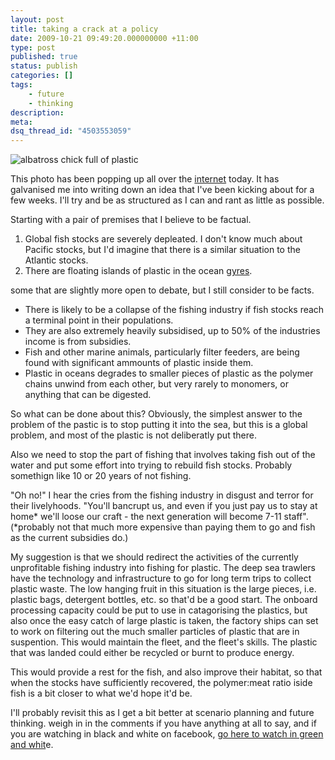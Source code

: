 ```yaml
---
layout: post
title: taking a crack at a policy
date: 2009-10-21 09:49:20.000000000 +11:00
type: post
published: true
status: publish
categories: []
tags:
    - future
    - thinking
description:
meta:
dsq_thread_id: "4503553059"
---
```


<p><img src="{{ site.baseurl }}/assets/chris-jordan-midway-atoll1.jpg" alt="albatross chick full of plastic" /></p>
<p>This photo has been popping up all over the <a href="http://www.chrisjordan.com">internet</a> today. It has galvanised me into writing down an idea that I've been kicking about for a few weeks. I'll try and be as structured as I can and rant as little as possible.</p>
<p>Starting with a pair of premises that I believe to be factual.</p>
<ol>
<li>Global fish stocks are severely depleated. I don't know much about Pacific stocks, but I'd imagine that there is a similar situation to the Atlantic stocks.</li>
<li>There are floating islands of plastic in the ocean <a href="http://en.wikipedia.org/wiki/Great_Pacific_Garbage_Patch">gyres</a>.</li>
</ol>
<p>some that are slightly more open to debate, but I still consider to be facts.</p>
<ul>
<li>
    There is likely to be a collapse of the fishing industry if fish stocks reach a terminal point in their populations. </li>
<li>They are also extremely heavily subsidised, up to 50% of the industries income is from subsidies.</li>
<li>Fish and other marine animals, particularly filter feeders, are being found with significant ammounts of plastic inside them.</li>
<li>Plastic in oceans degrades to smaller pieces of plastic as the polymer chains unwind from each other, but very rarely to monomers, or anything that can be digested.</li>
</ul>
<p>So what can be done about this? Obviously, the simplest answer to the problem of the pastic is to stop putting it into the sea, but this is a global problem, and most of the plastic is not deliberatly put there. </p>
<p>Also we need to stop the part of fishing that involves taking fish out of the water and put some effort into trying to rebuild fish stocks. Probably somethign like 10 or 20 years of not fishing.</p>
<p>&quot;Oh no!&quot; I hear the cries from the fishing industry in disgust and terror for their livelyhoods. &quot;You'll bancrupt us, and even if you just pay us to stay at home* we'll loose our craft - the next generation will become 7-11 staff&quot;. (*probably not that much more expensive than paying them to go and fish as the current subsidies do.)</p>
<p>My suggestion is that we should redirect the activities of the  currently unprofitable fishing industry into fishing for plastic. The deep sea trawlers have the technology and infrastructure to go for long term trips to collect plastic waste. The low hanging fruit in this situation is the large pieces, i.e. plastic bags, detergent bottles, etc. so that'd be a good start. The onboard processing capacity could be put to use in catagorising the plastics, but also once the easy catch of large plastic is taken, the factory ships can set to work on filtering out the much smaller particles of plastic that are in suspention. This would maintain the fleet, and the fleet's skills. The plastic that was landed could either be recycled or burnt to produce energy.</p>
<p>This would provide a rest for the fish, and also improve their habitat, so that when the stocks have sufficiently recovered, the polymer:meat ratio iside fish is a bit closer to what we'd hope it'd be.</p>
<p>I'll probably revisit this as I get a bit better at scenario planning and future thinking. weigh in in the comments if you have anything at all to say, and if you are watching in black and white on facebook, <a href="http://www.notionparallax.co.uk/wordpress/index.php/2009/10/taking-a-crack-at-a-policy/">go here to watch in green and whit</a>e.</p></p>
